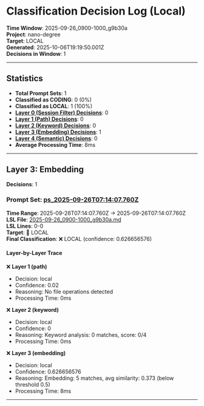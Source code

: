 # Classification Decision Log (Local)

**Time Window**: 2025-09-26_0900-1000_g9b30a<br>
**Project**: nano-degree<br>
**Target**: LOCAL<br>
**Generated**: 2025-10-06T19:19:50.001Z<br>
**Decisions in Window**: 1

---

## Statistics

- **Total Prompt Sets**: 1
- **Classified as CODING**: 0 (0%)
- **Classified as LOCAL**: 1 (100%)
- **[Layer 0 (Session Filter) Decisions](#layer-0-session-filter)**: 0
- **[Layer 1 (Path) Decisions](#layer-1-path)**: 0
- **[Layer 2 (Keyword) Decisions](#layer-2-keyword)**: 0
- **[Layer 3 (Embedding) Decisions](#layer-3-embedding)**: 1
- **[Layer 4 (Semantic) Decisions](#layer-4-semantic)**: 0
- **Average Processing Time**: 8ms

---

## Layer 3: Embedding

**Decisions**: 1

### Prompt Set: [ps_2025-09-26T07:14:07.760Z](../../history/2025-09-26_0900-1000_g9b30a.md#ps_2025-09-26T07:14:07.760Z)

**Time Range**: 2025-09-26T07:14:07.760Z → 2025-09-26T07:14:07.760Z<br>
**LSL File**: [2025-09-26_0900-1000_g9b30a.md](../../history/2025-09-26_0900-1000_g9b30a.md#ps_2025-09-26T07:14:07.760Z)<br>
**LSL Lines**: 0-0<br>
**Target**: 📍 LOCAL<br>
**Final Classification**: ❌ LOCAL (confidence: 0.626656576)

#### Layer-by-Layer Trace

❌ **Layer 1 (path)**
- Decision: local
- Confidence: 0.02
- Reasoning: No file operations detected
- Processing Time: 0ms

❌ **Layer 2 (keyword)**
- Decision: local
- Confidence: 0
- Reasoning: Keyword analysis: 0 matches, score: 0/4
- Processing Time: 0ms

❌ **Layer 3 (embedding)**
- Decision: local
- Confidence: 0.626656576
- Reasoning: Embedding: 5 matches, avg similarity: 0.373 (below threshold 0.5)
- Processing Time: 8ms

---

